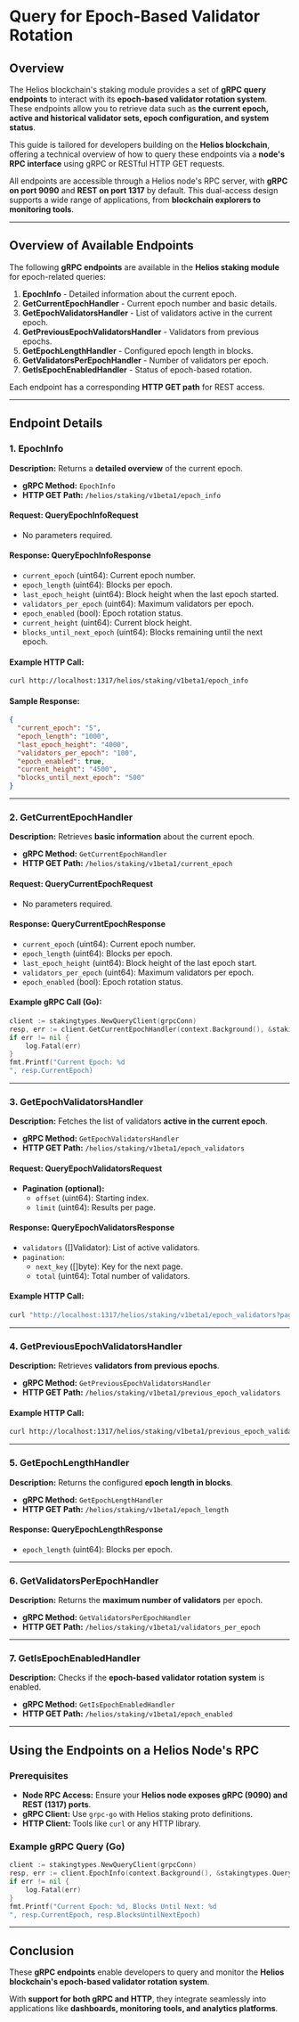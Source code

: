 # Query for Epoch-Based Validator Rotation

## Overview

The Helios blockchain's staking module provides a set of **gRPC query endpoints** to interact with its **epoch-based validator rotation system**. These endpoints allow you to retrieve data such as **the current epoch, active and historical validator sets, epoch configuration, and system status**.

This guide is tailored for developers building on the **Helios blockchain**, offering a technical overview of how to query these endpoints via a **node's RPC interface** using gRPC or RESTful HTTP GET requests.

All endpoints are accessible through a Helios node's RPC server, with **gRPC on port 9090** and **REST on port 1317** by default. This dual-access design supports a wide range of applications, from **blockchain explorers to monitoring tools**.

---

## Overview of Available Endpoints

The following **gRPC endpoints** are available in the **Helios staking module** for epoch-related queries:

1. **EpochInfo** - Detailed information about the current epoch.
2. **GetCurrentEpochHandler** - Current epoch number and basic details.
3. **GetEpochValidatorsHandler** - List of validators active in the current epoch.
4. **GetPreviousEpochValidatorsHandler** - Validators from previous epochs.
5. **GetEpochLengthHandler** - Configured epoch length in blocks.
6. **GetValidatorsPerEpochHandler** - Number of validators per epoch.
7. **GetIsEpochEnabledHandler** - Status of epoch-based rotation.

Each endpoint has a corresponding **HTTP GET path** for REST access.

---

## Endpoint Details

### 1. **EpochInfo**

**Description:** Returns a **detailed overview** of the current epoch.

- **gRPC Method:** `EpochInfo`
- **HTTP GET Path:** `/helios/staking/v1beta1/epoch_info`

#### **Request: QueryEpochInfoRequest**
- No parameters required.

#### **Response: QueryEpochInfoResponse**
- `current_epoch` (uint64): Current epoch number.
- `epoch_length` (uint64): Blocks per epoch.
- `last_epoch_height` (uint64): Block height when the last epoch started.
- `validators_per_epoch` (uint64): Maximum validators per epoch.
- `epoch_enabled` (bool): Epoch rotation status.
- `current_height` (uint64): Current block height.
- `blocks_until_next_epoch` (uint64): Blocks remaining until the next epoch.

#### **Example HTTP Call:**

```bash
curl http://localhost:1317/helios/staking/v1beta1/epoch_info
```

#### **Sample Response:**

```json
{
  "current_epoch": "5",
  "epoch_length": "1000",
  "last_epoch_height": "4000",
  "validators_per_epoch": "100",
  "epoch_enabled": true,
  "current_height": "4500",
  "blocks_until_next_epoch": "500"
}
```

---

### 2. **GetCurrentEpochHandler**

**Description:** Retrieves **basic information** about the current epoch.

- **gRPC Method:** `GetCurrentEpochHandler`
- **HTTP GET Path:** `/helios/staking/v1beta1/current_epoch`

#### **Request: QueryCurrentEpochRequest**
- No parameters required.

#### **Response: QueryCurrentEpochResponse**
- `current_epoch` (uint64): Current epoch number.
- `epoch_length` (uint64): Blocks per epoch.
- `last_epoch_height` (uint64): Block height of the last epoch start.
- `validators_per_epoch` (uint64): Maximum validators per epoch.
- `epoch_enabled` (bool): Epoch rotation status.

#### **Example gRPC Call (Go):**

```go
client := stakingtypes.NewQueryClient(grpcConn)
resp, err := client.GetCurrentEpochHandler(context.Background(), &stakingtypes.QueryCurrentEpochRequest{})
if err != nil {
    log.Fatal(err)
}
fmt.Printf("Current Epoch: %d
", resp.CurrentEpoch)
```

---

### 3. **GetEpochValidatorsHandler**

**Description:** Fetches the list of validators **active in the current epoch**.

- **gRPC Method:** `GetEpochValidatorsHandler`
- **HTTP GET Path:** `/helios/staking/v1beta1/epoch_validators`

#### **Request: QueryEpochValidatorsRequest**
- **Pagination (optional):**
  - `offset` (uint64): Starting index.
  - `limit` (uint64): Results per page.

#### **Response: QueryEpochValidatorsResponse**
- `validators` ([]Validator): List of active validators.
- `pagination`:
  - `next_key` ([]byte): Key for the next page.
  - `total` (uint64): Total number of validators.

#### **Example HTTP Call:**

```bash
curl "http://localhost:1317/helios/staking/v1beta1/epoch_validators?pagination.offset=0&pagination.limit=10"
```

---

### 4. **GetPreviousEpochValidatorsHandler**

**Description:** Retrieves **validators from previous epochs**.

- **gRPC Method:** `GetPreviousEpochValidatorsHandler`
- **HTTP GET Path:** `/helios/staking/v1beta1/previous_epoch_validators`

#### **Example HTTP Call:**

```bash
curl http://localhost:1317/helios/staking/v1beta1/previous_epoch_validators
```

---

### 5. **GetEpochLengthHandler**

**Description:** Returns the configured **epoch length in blocks**.

- **gRPC Method:** `GetEpochLengthHandler`
- **HTTP GET Path:** `/helios/staking/v1beta1/epoch_length`

#### **Response: QueryEpochLengthResponse**
- `epoch_length` (uint64): Blocks per epoch.

---

### 6. **GetValidatorsPerEpochHandler**

**Description:** Returns the **maximum number of validators** per epoch.

- **gRPC Method:** `GetValidatorsPerEpochHandler`
- **HTTP GET Path:** `/helios/staking/v1beta1/validators_per_epoch`

---

### 7. **GetIsEpochEnabledHandler**

**Description:** Checks if the **epoch-based validator rotation system** is enabled.

- **gRPC Method:** `GetIsEpochEnabledHandler`
- **HTTP GET Path:** `/helios/staking/v1beta1/epoch_enabled`

---

## **Using the Endpoints on a Helios Node's RPC**

### **Prerequisites**
- **Node RPC Access:** Ensure your **Helios node exposes gRPC (9090) and REST (1317) ports**.
- **gRPC Client:** Use `grpc-go` with Helios staking proto definitions.
- **HTTP Client:** Tools like `curl` or any HTTP library.

### **Example gRPC Query (Go)**
```go
client := stakingtypes.NewQueryClient(grpcConn)
resp, err := client.EpochInfo(context.Background(), &stakingtypes.QueryEpochInfoRequest{})
if err != nil {
    log.Fatal(err)
}
fmt.Printf("Current Epoch: %d, Blocks Until Next: %d
", resp.CurrentEpoch, resp.BlocksUntilNextEpoch)
```

---

## **Conclusion**
These **gRPC endpoints** enable developers to query and monitor the **Helios blockchain's epoch-based validator rotation system**. 

With **support for both gRPC and HTTP**, they integrate seamlessly into applications like **dashboards, monitoring tools, and analytics platforms**.
